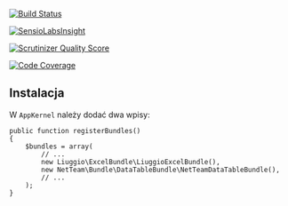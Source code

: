[![Build Status](https://travis-ci.org/NetTeam/NetTeamDataTableBundle.png?branch=master)](https://travis-ci.org/NetTeam/NetTeamDataTableBundle)

[![SensioLabsInsight](https://insight.sensiolabs.com/projects/38041bbd-862c-49e9-a847-10fff41a5bc2/mini.png)](https://insight.sensiolabs.com/projects/38041bbd-862c-49e9-a847-10fff41a5bc2)

[![Scrutinizer Quality Score](https://scrutinizer-ci.com/g/NetTeam/NetTeamDataTableBundle/badges/quality-score.png?s=4b14fcb2d08f6bf3fd444eb740db6af123dbb4a2)](https://scrutinizer-ci.com/g/NetTeam/NetTeamDataTableBundle/)

[![Code Coverage](https://scrutinizer-ci.com/g/NetTeam/NetTeamDataTableBundle/badges/coverage.png?s=7df45d479e6a8199ad83e4ffa29b9a65c291bdab)](https://scrutinizer-ci.com/g/NetTeam/NetTeamDataTableBundle/)

Instalacja
----------

W `AppKernel` należy dodać dwa wpisy:

    public function registerBundles()
    {
        $bundles = array(
            // ...
            new Liuggio\ExcelBundle\LiuggioExcelBundle(),
            new NetTeam\Bundle\DataTableBundle\NetTeamDataTableBundle(),
            // ...
        );
    }

